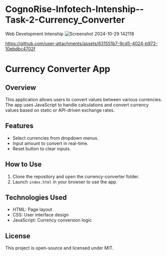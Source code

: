 # CognoRise-Infotech-Intenship--Task-2-Currency_Converter
Web Development Intenship
![Screenshot 2024-10-29 142118](https://github.com/user-attachments/assets/8bc3cbb7-2f0a-4b9c-bf3d-dcc6e102998b)

https://github.com/user-attachments/assets/631551b7-9cd5-4024-b972-10ebdbc4702f

# Currency Converter App

## Overview
This application allows users to convert values between various currencies. The app uses JavaScript to handle calculations and convert currency values based on static or API-driven exchange rates.

## Features
- Select currencies from dropdown menus.
- Input amount to convert in real-time.
- Reset button to clear inputs.

## How to Use
1. Clone the repository and open the currency-converter folder.
2. Launch `index.html` in your browser to use the app.

## Technologies Used
- HTML: Page layout
- CSS: User interface design
- JavaScript: Currency conversion logic

## License
This project is open-source and licensed under MIT.
